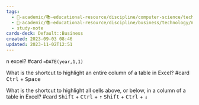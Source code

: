 ```yaml
---
tags:
  - 🔴-academic/📚-educational-resource/discipline/computer-science/technology/microsoft-excel
  - 🔴-academic/📚-educational-resource/discipline/business/technology/microsoft-excel
  - study-note
cards-deck: Default::Business
created: 2023-09-03 08:46
updated: 2023-11-02T12:51
---
```


n excel? #card 
`=DATE(year,1,1)`

What is the shortcut to highlight an entire column of a table in Excel? #card 
<kbd>Ctrl</kbd> + <kbd>Space</kbd>

What is the shortcut to highlight all cells above, or below, in a column of a table in Excel? #card
<kbd>Shift</kbd> + <kbd>Ctrl</kbd> + <kbd>↑</kbd>
<kbd>Shift</kbd> + <kbd>Ctrl</kbd> + <kbd>↓</kbd>
 



